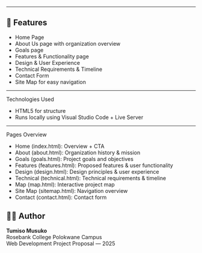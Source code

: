 
---

## 🚀 Features
- Home Page
- About Us page with organization overview
- Goals page
- Features & Functionality page
- Design & User Experience
- Technical Requirements & Timeline
- Contact Form
- Site Map for easy navigation

---

Technologies Used
- HTML5 for structure   
- Runs locally using Visual Studio Code + Live Server

---



 Pages Overview
- Home (index.html): Overview + CTA  
- About (about.html): Organization history & mission  
- Goals (goals.html): Project goals and objectives  
- Features (features.html): Proposed features & user functionality  
- Design (design.html): Design principles & user experience  
- Technical (technical.html): Technical requirements & timeline  
- Map (map.html): Interactive project map  
- Site Map (sitemap.html): Navigation overview  
- Contact (contact.html): Contact form  


## 👨‍💻 Author
**Tumiso Musuko**  
Rosebank College Polokwane Campus  
Web Development Project Proposal — 2025  
